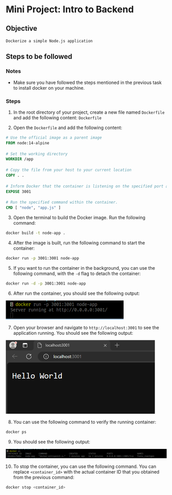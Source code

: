 # Mini Project: Intro to Backend

## Objective
```Dockerize a simple Node.js application```

## Steps to be followed
### Notes
- Make sure you have followed the steps mentioned in the previous task to install docker on your machine.

### Steps

1. In the root directory of your project, create a new file named `Dockerfile` and add the following content:
```Dockerfile```

2. Open the `Dockerfile` and add the following content:
```Dockerfile
# Use the official image as a parent image
FROM node:14-alpine

# Set the working directory
WORKDIR /app

# Copy the file from your host to your current location
COPY . .

# Inform Docker that the container is listening on the specified port at runtime.
EXPOSE 3001

# Run the specified command within the container.
CMD [ "node", "app.js" ]
```

3. Open the terminal to build the Docker image. Run the following command:
```bash
docker build -t node-app .
```

4. After the image is built, run the following command to start the container:
```bash
docker run -p 3001:3001 node-app
```
5. If you want to run the container in the background, you can use the following command, with the `-d` flag to detach the container:

```bash
docker run -d -p 3001:3001 node-app
```

6. After run the container, you should see the following output:

![terminal-of-run](images/doc-1.png)

7. Open your browser and navigate to `http://localhost:3001` to see the application running. You should see the following output:

![result localhost:3001](images/doc-2.png)

8. You can use the following command to verify the running container:
```bash
docker ps
```

9. You should see the following output:

![docker ps](images/doc-3.png)

10. To stop the container, you can use the following command. You can replace `<container_id>` with the actual container ID that you obtained from the previous command:
```bash
docker stop <container_id>
```